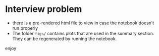 # Interview problem

- there is a pre-rendered html file to view in case the notebook doesn't run properly
- The folder `figs/` contains plots that are used in the summary section. They can be regenerated by running the notebook.

enjoy
